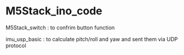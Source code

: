 # M5Stack_ino_code

M5Stack_switch : to confrim button function

imu_usp_basic : to calculate pitch/roll and yaw and sent them via UDP protocol

